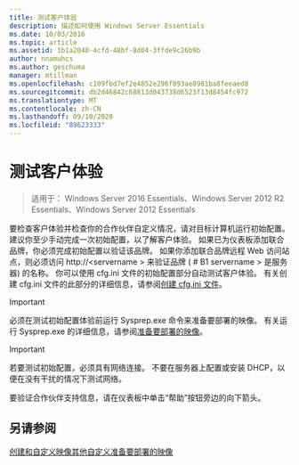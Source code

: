```yaml
---
title: 测试客户体验
description: 描述如何使用 Windows Server Essentials
ms.date: 10/03/2016
ms.topic: article
ms.assetid: 1b1a2040-4cfd-48bf-8d04-3ffde9c26b9b
author: nnamuhcs
ms.author: geschuma
manager: mtillman
ms.openlocfilehash: c109fbd7ef2e4852e296f893ae8981ba8feeaed8
ms.sourcegitcommit: db2d46842c68813d043738d6523f13d8454fc972
ms.translationtype: MT
ms.contentlocale: zh-CN
ms.lasthandoff: 09/10/2020
ms.locfileid: "89623333"
---
```

# <a name="testing-the-customer-experience"></a>测试客户体验

>适用于： Windows Server 2016 Essentials、Windows Server 2012 R2 Essentials、Windows Server 2012 Essentials

要检查客户体验并检查你的合作伙伴自定义情况，请对目标计算机运行初始配置。 建议你至少手动完成一次初始配置，以了解客户体验。 如果已为仪表板添加联合品牌，你必须完成初始配置以验证该品牌。 如果你添加联合品牌远程 Web 访问站点，则必须访问 http://<servername \> 来验证品牌 ( # B1 servername \> 是服务器) 的名称。 你可以使用 cfg.ini 文件的初始配置部分自动测试客户体验。 有关创建 cfg.ini 文件的此部分的详细信息，请参阅[创建 cfg.ini 文件](Create-the-Cfg.ini-File.md)。

> [!IMPORTANT]
>  必须在测试初始配置体验前运行 Sysprep.exe 命令来准备要部署的映像。 有关运行 Sysprep.exe 的详细信息，请参阅[准备要部署的映像](Preparing-the-Image-for-Deployment.md)。

> [!IMPORTANT]
>  若要测试初始配置，必须具有网络连接。 不要在服务器上配置或安装 DHCP，以便在没有干扰的情况下测试网络。

 要验证合作伙伴支持信息，请在仪表板中单击“帮助”按钮旁边的向下箭头。

## <a name="see-also"></a>另请参阅
 [创建和自定义映像](Creating-and-Customizing-the-Image.md)[其他自定义](Additional-Customizations.md)[准备要部署的映像](Preparing-the-Image-for-Deployment.md)